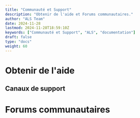 ```yaml
---
title: "Communauté et Support"
description: "Obtenir de l'aide et Forums communautaires."
author: "ALS Team"
date: 2024-11-28
lastmod: 2024-11-28T18:59:10Z
keywords: ["Communauté et Support", "ALS", "documentation"]
draft: false
type: "docs"
weight: 60
---
```



# Obtenir de l'aide
## Canaux de support
# Forums communautaires


